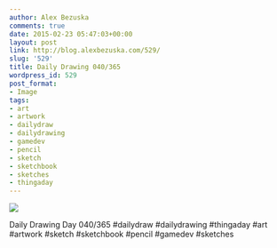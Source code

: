 ```yaml
---
author: Alex Bezuska
comments: true
date: 2015-02-23 05:47:03+00:00
layout: post
link: http://blog.alexbezuska.com/529/
slug: '529'
title: Daily Drawing 040/365
wordpress_id: 529
post_format:
- Image
tags:
- art
- artwork
- dailydraw
- dailydrawing
- gamedev
- pencil
- sketch
- sketchbook
- sketches
- thingaday
---
```


![](/images/2015/02/tumblr_nk7mqf1jIR1u11b0ro1_1280.jpg)

Daily Drawing Day 040/365 #dailydraw #dailydrawing #thingaday #art #artwork #sketch #sketchbook #pencil #gamedev #sketches
